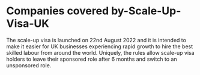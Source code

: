 # Companies covered by-Scale-Up-Visa-UK
The scale-up visa is launched on 22nd August 2022 and it is intended to make it easier for UK businesses experiencing rapid growth to hire the best skilled labour from around the world. Uniquely, the rules allow scale-up visa holders to leave their sponsored role after 6 months and switch to an unsponsored role.

